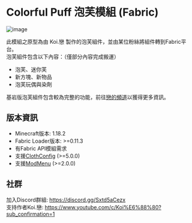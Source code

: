 # Colorful Puff 泡芙模組 (Fabric)

![image](https://user-images.githubusercontent.com/42564593/168458491-c6466cd4-709b-4f70-a158-ff148970bf43.png)

此模組之原型為由 Koi.戀 製作的泡芙組件，並由某位粉絲將組件轉到Fabric平台。<br/>
泡芙組件包含以下內容：（僅部分內容完成搬運）

* 泡芙、迷你芙
* 新方塊、新物品
* 泡芙玩偶與染劑

基岩版泡芙組件包含較為完整的功能，前往[戀的頻道](https://www.youtube.com/c/Koi%E6%88%80)以獲得更多資訊。

## 版本資訊

* Minecraft版本: 1.18.2
* Fabric Loader版本: >=0.11.3
* 有Fabric API模組需求
* 支援[ClothConfig](https://www.curseforge.com/minecraft/mc-mods/cloth-config) (>=5.0.0)
* 支援[ModMenu](https://www.curseforge.com/minecraft/mc-mods/modmenu) (>=2.0.0)

## 社群

加入Discord群組: https://discord.gg/Sxtd5aCezx<br/>
支持作者Koi.戀: https://www.youtube.com/c/Koi%E6%88%80?sub_confirmation=1
